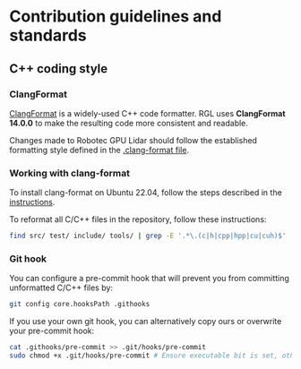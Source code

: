 # Contribution guidelines and standards

## C++ coding style

### ClangFormat
[ClangFormat](https://clang.llvm.org/docs/ClangFormat.html) is a widely-used C++ code formatter. RGL uses **ClangFormat 14.0.0** to make the resulting code more consistent and readable.

Changes made to Robotec GPU Lidar should follow the established formatting style defined in the [.clang-format file](https://github.com/RobotecAI/RobotecGPULidar/blob/main/.clang-format).

### Working with clang-format

To install clang-format on Ubuntu 22.04, follow the steps described in the [instructions](https://installati.one/install-clang-format-14-ubuntu-22-04/).

To reformat all C/C++ files in the repository, follow these instructions:
```bash
find src/ test/ include/ tools/ | grep -E '.*\.(c|h|cpp|hpp|cu|cuh)$' | xargs clang-format -i
```

### Git hook
You can configure a pre-commit hook that will prevent you from committing unformatted C/C++ files by:

```bash
git config core.hooksPath .githooks
```

If you use your own git hook, you can alternatively copy ours or overwrite your pre-commit hook:

```bash
cat .githooks/pre-commit >> .git/hooks/pre-commit
sudo chmod +x .git/hooks/pre-commit # Ensure executable bit is set, otherwise git will not run it.
```
